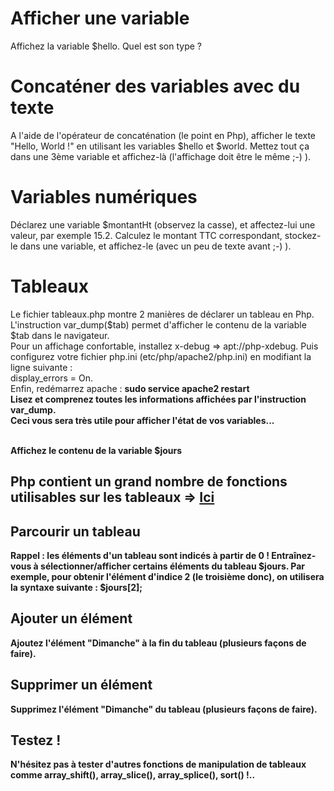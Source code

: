 # Afficher une variable
Affichez la variable $hello.
Quel est son type ?

# Concaténer des variables avec du texte
A l'aide de l'opérateur de concaténation (le point en Php), afficher le texte "Hello, World !" en utilisant les variables $hello et $world.
Mettez tout ça dans une 3ème variable et affichez-là (l'affichage doit être le même ;-) ). 

# Variables numériques
Déclarez une variable $montantHt (observez la casse), et affectez-lui une valeur, par exemple 15.2.
Calculez le montant TTC correspondant, stockez-le dans une variable, et affichez-le (avec un peu de texte avant ;-) ).

# Tableaux
Le fichier tableaux.php montre 2 manières de déclarer un tableau en Php.<br>
L'instruction var_dump($tab) permet d'afficher le contenu de la variable $tab dans le navigateur.<br>
Pour un affichage confortable, installez x-debug => apt://php-xdebug. Puis configurez votre fichier php.ini (etc/php/apache2/php.ini) en modifiant la ligne suivante :<br>
display_errors = On.<br>Enfin, redémarrez apache : <b>sudo service apache2 restart<b><br>
Lisez et comprenez toutes les informations affichées par l'instruction var_dump.<br>
Ceci vous sera très utile pour afficher l'état de vos variables...<br>

<br>Affichez le contenu de la variable $jours

## Php contient un grand nombre de fonctions utilisables sur les tableaux => <a href="http://php.net/manual/fr/ref.array.php">Ici</a>

## Parcourir un tableau
Rappel : les éléments d'un tableau sont indicés à partir de 0 !
Entraînez-vous à sélectionner/afficher certains éléments du tableau $jours. Par exemple, pour obtenir l'élément d'indice 2 (le troisième donc), on utilisera la syntaxe suivante : $jours[2];<br>
## Ajouter un élément
Ajoutez l'élément "Dimanche" à la fin du tableau (plusieurs façons de faire).
## Supprimer un élément
Supprimez l'élément "Dimanche" du tableau (plusieurs façons de faire).
## Testez !
N'hésitez pas à tester d'autres fonctions de manipulation de tableaux comme array_shift(), array_slice(), array_splice(), sort() !..

